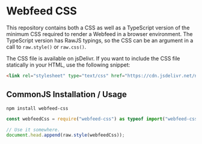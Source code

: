 
# Webfeed CSS

This repository contains both a CSS as well as a TypeScript version of the minimum CSS required to render a Webfeed in a browser environment. The TypeScript version has RawJS typings, so the CSS can be an argument in a call to `raw.style()` or `raw.css()`.

The CSS file is available on jsDelivr. If you want to include the CSS file statically in your HTML, use the following snippet:

```html
<link rel="stylesheet" type="text/css" href="https://cdn.jsdelivr.net/npm/webfeed-css/webfeed.css">
```

## CommonJS Installation / Usage

```
npm install webfeed-css
```
```typescript
const webfeedCss = require("webfeed-css") as typeof import("webfeed-css");

// Use it somewhere.
document.head.append(raw.style(webfeedCss));
```
